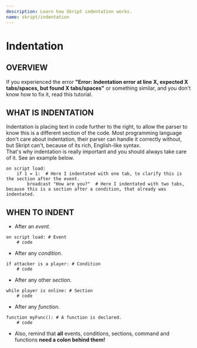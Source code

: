 ```yaml
---
description: Learn how Skript indentation works.
name: skript/indentation
---
```


# Indentation

## OVERVIEW

If you experienced the error **"Error: Indentation error at line X, expected X tabs/spaces, but found X tabs/spaces"** or something similar, and you don't know how to fix it, read this tutorial.

## WHAT IS INDENTATION

Indentation is placing text in code further to the right, to allow the parser to know this is a different section of the code. Most programming language don't care about indentation, their parser can handle it correctly without, but Skript can't, because of its rich, English-like syntax.  
That's why indentation is really important and you should always take care of it. See an example below.

```text
on script load:
    if 1 = 1:  # Here I indentated with one tab, to clarify this is the section after the event.
        broadcast "How are you?"  # Here I indentated with two tabs, because this is a section after a condition, that already was indentated.
```

## WHEN TO INDENT

-   After an _event_.

```text
on script load: # Event
    # code
```

-   After any _condition_.

```text
if attacker is a player: # Condition
    # code
```

-   After any other _section_.

```text
while player is online: # Section
    # code
```

-   After any _function_.

```text
function myFunc(): # A function is declared.
    # code
```

-   Also, remind that **all** events, conditions, sections, command and functions **need a colon behind them!**
